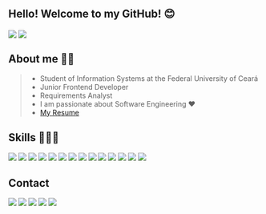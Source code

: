 ## Hello! Welcome to my GitHub! 😊

  <img align="center" src="https://github-readme-stats.vercel.app/api/top-langs/?username=leticiafarias&&hide=html&layout=compact&theme=dracula&cache_seconds=1000" />
  <img align="center" src="https://github-readme-stats.vercel.app/api?username=leticiafarias&show_icons=true&theme=dracula"/>


## About me 👩🏻
>-  Student of Information Systems at the Federal University of Ceará 
>-  Junior Frontend Developer
>-  Requirements Analyst
>- I am passionate about Software Engineering ❤
>- [My Resume](https://resume.io/r/j7lwLYpfx) 


## Skills 👩🏻‍💻
<img src="https://img.shields.io/badge/HTML5-E34F26?style=for-the-badge&logo=html5&logoColor=white"> <img src="https://img.shields.io/badge/CSS3-1572B6?style=for-the-badge&logo=css3&logoColor=white"> <img src="https://img.shields.io/badge/Windows-0078D6?style=for-the-badge&logo=windows&logoColor=white"> <img src="https://img.shields.io/badge/Linux-FCC624?style=for-the-badge&logo=linux&logoColor=black"> <img src="https://img.shields.io/badge/JavaScript-F7DF1E?style=for-the-badge&logo=javascript&logoColor=black"> <img src="https://img.shields.io/badge/Node.js-43853D?style=for-the-badge&logo=node.js&logoColor=white"> <img src="https://img.shields.io/badge/Yarn-2C8EBB?style=for-the-badge&logo=yarn&logoColor=white"> <img src="https://img.shields.io/badge/C-00599C?style=for-the-badge&logo=c&logoColor=white"> <img src="https://img.shields.io/badge/Markdown-000000?style=for-the-badge&logo=markdown&logoColor=white"> <img src="https://img.shields.io/badge/React-20232A?style=for-the-badge&logo=react&logoColor=61DAFB"> <img src="https://img.shields.io/badge/Bootstrap-563D7C?style=for-the-badge&logo=bootstrap&logoColor=white"> <img src="https://img.shields.io/badge/styled--components-DB7093?style=for-the-badge&logo=styled-components&logoColor=white"> <img src="https://img.shields.io/badge/PostgreSQL-316192?style=for-the-badge&logo=postgresql&logoColor=white"> <img src="https://img.shields.io/badge/MongoDB-4EA94B?style=for-the-badge&logo=mongodb&logoColor=white">

## Contact
[<img src="https://img.shields.io/badge/LinkedIn-0077B5?style=for-the-badge&logo=linkedin&logoColor=white">](https://www.linkedin.com/in/lettifarias/)
[<img src="https://img.shields.io/badge/Instagram-E4405F?style=for-the-badge&logo=instagram&logoColor=white">](https://www.instagram.com/lettifarias/)
[<img src="https://img.shields.io/badge/Telegram-2CA5E0?style=for-the-badge&logo=telegram&logoColor=white">](https://t.me/Leticia_Farias)
[<img src="https://img.shields.io/badge/Gmail-D14836?style=for-the-badge&logo=gmail&logoColor=white">](mailto:leticiafrancafarias@gmail.com)
[<img src="https://img.shields.io/badge/Twitter-1DA1F2?style=for-the-badge&logo=twitter&logoColor=white">](https://www.twitter.com/LettiFarias/)
